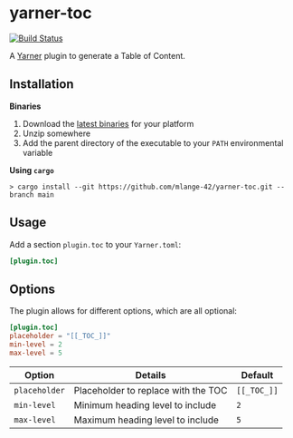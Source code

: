 # yarner-toc

[![Build Status](https://travis-ci.com/mlange-42/yarner-toc.svg?branch=main)](https://travis-ci.com/mlange-42/yarner-toc)

A [Yarner](https://github.com/mlange-42/yarner) plugin to generate a Table of Content.

## Installation

**Binaries**

1. Download the [latest binaries](https://github.com/mlange-42/yarner-toc/releases) for your platform
2. Unzip somewhere
3. Add the parent directory of the executable to your `PATH` environmental variable

**Using `cargo`**

```
> cargo install --git https://github.com/mlange-42/yarner-toc.git --branch main
```

## Usage

Add a section `plugin.toc` to your `Yarner.toml`:

```toml
[plugin.toc]
```

## Options

The plugin allows for different options, which are all optional:

```toml
[plugin.toc]
placeholder = "[[_TOC_]]"
min-level = 2
max-level = 5
```

| Option             | Details                             | Default     |
|--------------------|-------------------------------------|-------------|
| `placeholder`      | Placeholder to replace with the TOC | `[[_TOC_]]` |
| `min-level`        | Minimum heading level to include    | `2`         |
| `max-level`        | Maximum heading level to include    | `5`         |
